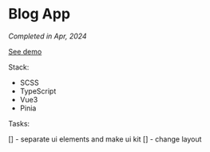 # Blog App

_Completed in Apr, 2024_

[See demo]()

Stack:

- SCSS
- TypeScript
- Vue3
- Pinia

Tasks:

[] - separate ui elements and make ui kit
[] - change layout
